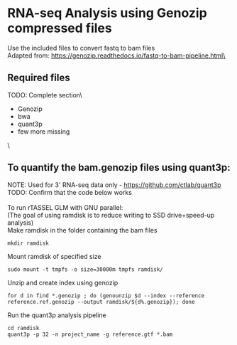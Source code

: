 # RNA-seq Analysis using Genozip compressed files
Use the included files to convert fastq to bam files\
Adapted from: https://genozip.readthedocs.io/fastq-to-bam-pipeline.html\

## Required files 
TODO: Complete section\
* Genozip
* bwa
* quant3p
* few more missing

\  

## To quantify the bam.genozip files using quant3p:
NOTE: Used for 3' RNA-seq data only - https://github.com/ctlab/quant3p
TODO: Confirm that the code below works\
\
To run rTASSEL GLM with GNU parallel:\
(The goal of using ramdisk is to reduce writing to SSD drive+speed-up analysis)\
Make ramdisk in the folder containing the bam files
```
mkdir ramdisk
```
Mount ramdisk of specified size
```
sudo mount -t tmpfs -o size=30000m tmpfs ramdisk/
```
Unzip and create index using genozip
```
for d in find *.genozip ; do (genounzip $d --index --reference reference.ref.genozip --output ramdisk/${d%.genozip}); done
```
Run the quant3p analysis pipeline
```
cd ramdisk
quant3p -p 32 -n project_name -g reference.gtf *.bam
```

